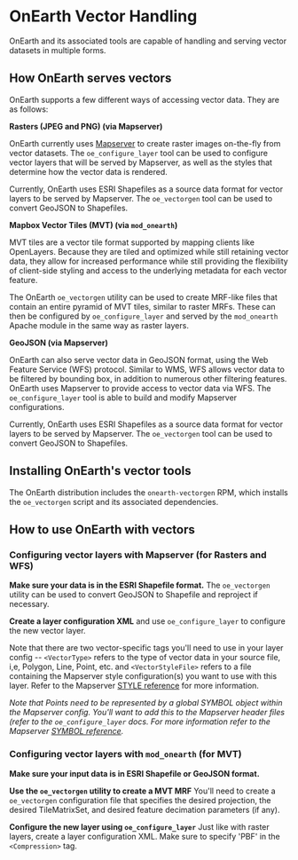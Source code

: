 # OnEarth Vector Handling

 OnEarth and its associated tools are capable of handling and serving vector datasets in multiple forms.

## How OnEarth serves vectors
OnEarth supports a few different ways of accessing vector data. They are as follows:

**Rasters (JPEG and PNG) (via Mapserver)**

OnEarth currently uses [Mapserver](http://mapserver.org) to create raster images on-the-fly from vector datasets. The `oe_configure_layer` tool can be used to configure vector layers that will be served by Mapserver, as well as the styles that determine how the vector data is rendered.

Currently, OnEarth uses ESRI Shapefiles as a source data format for vector layers to be served by Mapserver. The `oe_vectorgen` tool can be used to convert GeoJSON to Shapefiles.

**Mapbox Vector Tiles (MVT) (via `mod_onearth`)**

MVT tiles are a vector tile format supported by mapping clients like OpenLayers. Because they are tiled and optimized while still retaining vector data, they allow for increased performance while still providing the flexibility of client-side styling and access to the underlying metadata for each vector feature.

The OnEarth `oe_vectorgen` utility can be used to create MRF-like files that contain an entire pyramid of MVT tiles, similar to raster MRFs. These can then be configured by `oe_configure_layer` and served by the `mod_onearth` Apache module in the same way as raster layers.

**GeoJSON (via Mapserver)**

OnEarth can also serve vector data in GeoJSON format, using the Web Feature Service (WFS) protocol. Similar to WMS, WFS allows vector data to be filtered by bounding box, in addition to numerous other filtering features. OnEarth uses Mapserver to provide access to vector data via WFS. The `oe_configure_layer` tool is able to build and modify Mapserver configurations.

Currently, OnEarth uses ESRI Shapefiles as a source data format for vector layers to be served by Mapserver. The `oe_vectorgen` tool can be used to convert GeoJSON to Shapefiles.

## Installing OnEarth's vector tools
The OnEarth distribution includes the `onearth-vectorgen` RPM, which installs the `oe_vectorgen` script and its associated dependencies.

## How to use OnEarth with vectors

### Configuring vector layers with Mapserver (for Rasters and WFS)

**Make sure your data is in the ESRI Shapefile format.** The `oe_vectorgen` utility can be used to convert GeoJSON to Shapefile and reproject if necessary.

**Create a layer configuration XML** and use `oe_configure_layer` to configure the new vector layer. 

Note that there are two vector-specific tags you'll need to use in your layer config -- `<VectorType>` refers to the type of vector data in your source file, i,e, Polygon, Line, Point, etc. and `<VectorStyleFile>` refers to a file containing the Mapserver style configuration(s) you want to use with this layer. Refer to the Mapserver [STYLE reference](http://mapserver.org/mapfile/style.html) for more information. 

*Note that Points need to be represented by a global SYMBOL object within the Mapserver config. You'll want to add this to the Mapserver header files (refer to the `oe_configure_layer` docs. For more information refer to the Mapserver [SYMBOL reference](http://mapserver.org/mapfile/symbol.html).*


### Configuring vector layers with `mod_onearth` (for MVT)
**Make sure your input data is in ESRI Shapefile or GeoJSON format.**

**Use the `oe_vectorgen` utility to create a MVT MRF** You'll need to create a `oe_vectorgen` configuration file that specifies the desired projection, the desired TileMatrixSet, and desired feature decimation parameters (if any).

**Configure the new layer using `oe_configure_layer`** Just like with raster layers, create a layer configuration XML. Make sure to specify 'PBF' in the `<Compression>` tag. 

